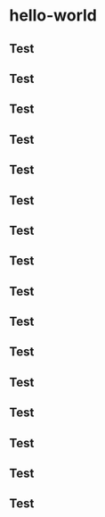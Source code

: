 # hello-world

## Test
## Test
## Test
## Test
## Test
## Test
## Test
## Test
## Test
## Test
## Test
## Test
## Test
## Test
## Test
## Test
